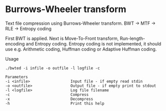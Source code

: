 # Burrows-Wheeler transform
Text file compression using Burrows-Wheeler transform.
BWT -> MTF -> RLE -> Entropy coding

First BWT is applied. Next is Move-To-Front transform, Run-length-encoding and Entropy coding.
Entropy coding is not implemented, it should use e.g. Arithmetic coding, Huffman coding or Adaptive Huffman coding. 


Usage
```
./bwted -i infile -o outfile -l logfile -c

Parameters
-i <infile>                  Input file - if empty read stdin
-o <outfile>                 Output file - if empty print to stdout 
-l <logfile>                 Log file filename
-c                           Compress
-x                           Decompress
-h                           Print this help
```
